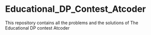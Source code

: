 # Educational_DP_Contest_Atcoder
This repository contains all the problems and the solutions of The Educational DP contest Atcoder
